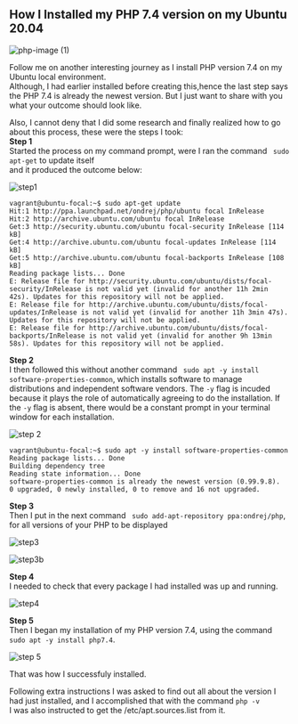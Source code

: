 ## How I Installed my PHP 7.4 version on my Ubuntu 20.04 ##

![php-image (1)](https://user-images.githubusercontent.com/108562214/187519023-88db7ed0-2af0-4445-91c0-cfeb4b6e63f6.jpg)



Follow me on another interesting journey as I install PHP version 7.4 on my Ubuntu local environment.<br>
Although, I had earlier installed before creating this,hence the last step says the PHP 7.4 is already the newest version. But I just want to share with you what your outcome should look like.<br>

Also, I cannot deny that I did some research and finally realized how to go about this process, these were the steps I took:<br>
**Step 1**<br>
Started the process on my command prompt, were I ran the command ``` sudo apt-get``` to update itself<br> and it produced the outcome below:<br>

![step1](https://user-images.githubusercontent.com/108562214/196836806-8cd418e2-344d-4f41-b952-c3556e9ba1c4.PNG)


```
vagrant@ubuntu-focal:~$ sudo apt-get update
Hit:1 http://ppa.launchpad.net/ondrej/php/ubuntu focal InRelease
Hit:2 http://archive.ubuntu.com/ubuntu focal InRelease
Get:3 http://security.ubuntu.com/ubuntu focal-security InRelease [114 kB]
Get:4 http://archive.ubuntu.com/ubuntu focal-updates InRelease [114 kB]
Get:5 http://archive.ubuntu.com/ubuntu focal-backports InRelease [108 kB]
Reading package lists... Done
E: Release file for http://security.ubuntu.com/ubuntu/dists/focal-security/InRelease is not valid yet (invalid for another 11h 2min 42s). Updates for this repository will not be applied.
E: Release file for http://archive.ubuntu.com/ubuntu/dists/focal-updates/InRelease is not valid yet (invalid for another 11h 3min 47s). Updates for this repository will not be applied.
E: Release file for http://archive.ubuntu.com/ubuntu/dists/focal-backports/InRelease is not valid yet (invalid for another 9h 13min 58s). Updates for this repository will not be applied.

```

**Step 2**<br>
I then followed this without another command ``` sudo apt -y install software-properties-common```, which installs software to manage distributions and independent software vendors.
The ```-y``` flag is incuded because it plays the role of automatically agreeing to do the installation. If the ```-y``` flag is absent, there would be a constant prompt in your terminal window for each installation.

![step 2](https://user-images.githubusercontent.com/108562214/196836895-3c1ce97a-bebc-4fb3-97eb-743e760c5d8f.PNG)


```
vagrant@ubuntu-focal:~$ sudo apt -y install software-properties-common
Reading package lists... Done
Building dependency tree
Reading state information... Done
software-properties-common is already the newest version (0.99.9.8).
0 upgraded, 0 newly installed, 0 to remove and 16 not upgraded.

```

**Step 3**<br>
Then  I put in the next command ``` sudo add-apt-repository ppa:ondrej/php```, for all versions of your PHP to be displayed

![step3](https://user-images.githubusercontent.com/108562214/196837029-b1888747-0a8e-435d-8c70-cd093059b62c.PNG)

![step3b](https://user-images.githubusercontent.com/108562214/196837066-aeeaf44d-9ef6-44bd-bf92-c9e3b9c943e7.PNG)


**Step 4**<br>
I needed to check that every package I had installed was up and running. <br>

![step4](https://user-images.githubusercontent.com/108562214/196837153-c3d0dc17-4c9f-4319-8679-450969b8c4e1.PNG)

**Step 5**<br>
Then I began my installation of my PHP version 7.4, using the command ```sudo apt -y install php7.4```.

![step 5](https://user-images.githubusercontent.com/108562214/196837713-8ea3b3d9-ba86-48b8-bf7f-9b21bb2372c0.PNG)



That was how I successfuly installed.

Following extra instructions I was asked to find out all about the version I had just installed, and I accomplished that with the command ```php -v```<br>
I was also instructed to get the /etc/apt.sources.list from it.









```
